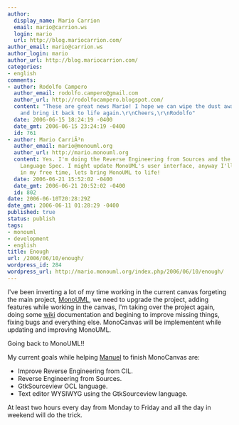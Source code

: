 ```yaml
---
author:
  display_name: Mario Carrion
  email: mario@carrion.ws
  login: mario
  url: http://blog.mariocarrion.com/
author_email: mario@carrion.ws
author_login: mario
author_url: http://blog.mariocarrion.com/
categories:
- english
comments:
- author: Rodolfo Campero
  author_email: rodolfo.campero@gmail.com
  author_url: http://rodolfocampero.blogspot.com/
  content: "These are great news Mario! I hope we can wipe the dust away from MonoUML,
    and bring it back to life again.\r\nCheers,\r\nRodolfo"
  date: 2006-06-15 18:24:19 -0400
  date_gmt: 2006-06-15 23:24:19 -0400
  id: 761
- author: Mario CarriÃ³n
  author_email: mario@monouml.org
  author_url: http://mario.monouml.org
  content: Yes. I'm doing the Reverse Engineering from Sources and the OCL's GtkSourceview
    Language Spec. I might update MonoUML's user interface, anyway I'll keep working
    in my free time, lets bring MonoUML to life!
  date: 2006-06-21 15:52:02 -0400
  date_gmt: 2006-06-21 20:52:02 -0400
  id: 802
date: 2006-06-10T20:28:29Z
date_gmt: 2006-06-11 01:28:29 -0400
published: true
status: publish
tags:
- monouml
- development
- english
title: Enough
url: /2006/06/10/enough/
wordpress_id: 284
wordpress_url: http://mario.monouml.org/index.php/2006/06/10/enough/
---
```


<p>I've been inverting a lot of my time working in the current canvas forgeting the main project, <a href="http://www.monouml.org">MonoUML</a>, we need to upgrade the project, adding features while working in the canvas, I'm taking over the project again, doing some <a href="http://www.monouml.org">wiki</a> documentation and begining to improve  missing things, fixing bugs and everything else. MonoCanvas will be implementent while updating and improving MonoUML.</p>
<p>Going back to MonoUML!!</p>
<p>My current goals while helping <a href="http://ceronman.blogspot.com">Manuel</a> to finish MonoCanvas are:</p>
<ul>
<li>Improve Reverse Engineering from CIL.</li>
<li>Reverse Engineering from Sources.</li>
<li>GtkSourceview OCL language.</li>
<li>Text editor WYSIWYG using the GtkSourceview language.</li>
</ul>
<p>At least two hours every day from Monday to Friday and all the day in weekend will do the trick.</p>

